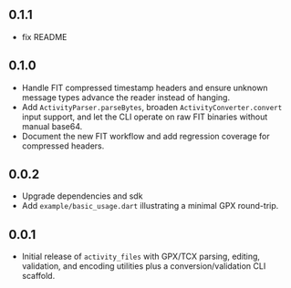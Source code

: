 ## 0.1.1

* fix README

## 0.1.0

* Handle FIT compressed timestamp headers and ensure unknown message types
  advance the reader instead of hanging.
* Add `ActivityParser.parseBytes`, broaden `ActivityConverter.convert` input
  support, and let the CLI operate on raw FIT binaries without manual base64.
* Document the new FIT workflow and add regression coverage for compressed
  headers.

## 0.0.2

* Upgrade dependencies and sdk
* Add `example/basic_usage.dart` illustrating a minimal GPX round-trip.

## 0.0.1

* Initial release of `activity_files` with GPX/TCX parsing, editing, validation,
  and encoding utilities plus a conversion/validation CLI scaffold.
